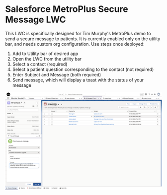 # Salesforce MetroPlus Secure Message LWC

This LWC is specifically designed for Tim Murphy's MetroPlus demo to send a secure message to patients.  It is currently enabled only on the utility bar, and needs custom org configuration.  Use steps once deployed:
1. Add to Utility bar of desired app
2. Open the LWC from the utility bar
3. Select a contact (required)
4. Select a patient question corresponding to the contact (not required)
5. Enter Subject and Message (both required)
6. Send message, which will display a toast with the status of your message

![Secure Message Component on Member Service Console](/images/LWC.png)